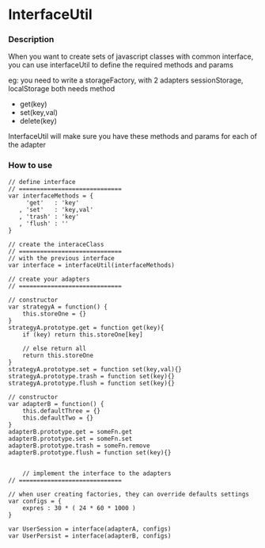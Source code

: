InterfaceUtil
=========


### Description
When you want to create sets of javascript classes with common interface, you can use interfaceUtil to define the required methods and params

eg: you need to write a storageFactory, with 2 adapters sessionStorage, localStorage
both needs method

- get(key)
- set(key,val)
- delete(key)

InterfaceUtil will make sure you have these methods and params for each of the adapter


### How to use

	// define interface
	// =============================
	var interfaceMethods = {
    	 'get'   : 'key'
	   , 'set'   : 'key,val'
	   , 'trash' : 'key'
	   , 'flush' : ''
	}

	// create the interaceClass
	// =============================
	// with the previous interface
	var interface = interfaceUtil(interfaceMethods)
	
	// create your adapters
	// =============================
	
	// constructor
	var strategyA = function() {
		this.storeOne = {}
	}
	strategyA.prototype.get = function get(key){
		if (key) return this.storeOne[key]
		
		// else return all
		return this.storeOne
	}
	strategyA.prototype.set = function set(key,val){}
	strategyA.prototype.trash = function set(key){}
	strategyA.prototype.flush = function set(key){}
	
	// constructor
	var adapterB = function() {
		this.defaultThree = {}
		this.defaultTwo = {}
	}
	adapterB.prototype.get = someFn.get
	adapterB.prototype.set = someFn.set
	adapterB.prototype.trash = someFn.remove
	adapterB.prototype.flush = function set(key){}


        // implement the interface to the adapters
	// =============================
	
	// when user creating factories, they can override defaults settings
	var configs = {
		expres : 30 * ( 24 * 60 * 1000 )
	}

	var UserSession = interface(adapterA, configs)
	var UserPersist = interface(adapterB, configs)
	
	
